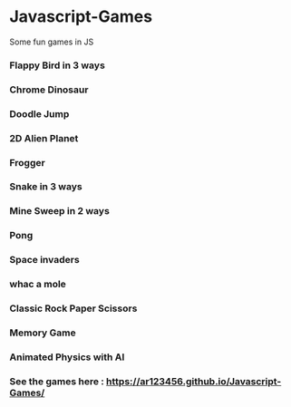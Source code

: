 # Javascript-Games

Some fun games in JS

### Flappy Bird in 3 ways

### Chrome Dinosaur

### Doodle Jump

### 2D Alien Planet

### Frogger

### Snake in 3 ways

### Mine Sweep in 2 ways

### Pong

### Space invaders

### whac a mole

### Classic Rock Paper Scissors

### Memory Game

### Animated Physics with AI

### See the games here : https://ar123456.github.io/Javascript-Games/

